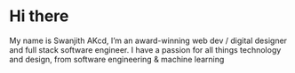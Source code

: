 



# Hi there

My name is Swanjith AKcd, I’m an award-winning web dev / digital designer and full stack software engineer. I have a passion for all things technology and design, from software engineering & machine learning 


